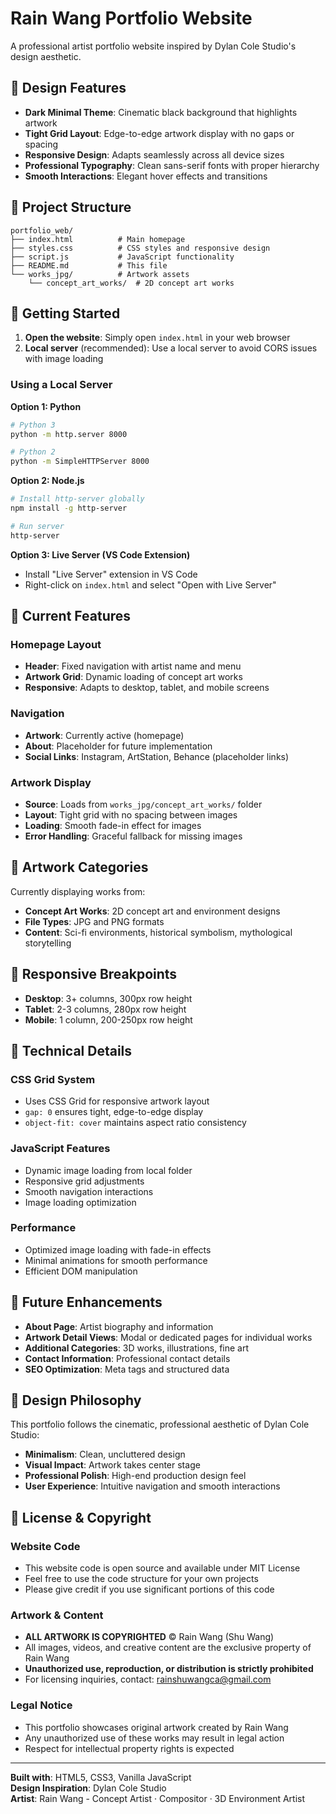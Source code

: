# Rain Wang Portfolio Website

A professional artist portfolio website inspired by Dylan Cole Studio's design aesthetic.

## 🎨 Design Features

- **Dark Minimal Theme**: Cinematic black background that highlights artwork
- **Tight Grid Layout**: Edge-to-edge artwork display with no gaps or spacing
- **Responsive Design**: Adapts seamlessly across all device sizes
- **Professional Typography**: Clean sans-serif fonts with proper hierarchy
- **Smooth Interactions**: Elegant hover effects and transitions

## 📁 Project Structure

```
portfolio_web/
├── index.html          # Main homepage
├── styles.css          # CSS styles and responsive design
├── script.js           # JavaScript functionality
├── README.md           # This file
└── works_jpg/          # Artwork assets
    └── concept_art_works/  # 2D concept art works
```

## 🚀 Getting Started

1. **Open the website**: Simply open `index.html` in your web browser
2. **Local server** (recommended): Use a local server to avoid CORS issues with image loading

### Using a Local Server

**Option 1: Python**

```bash
# Python 3
python -m http.server 8000

# Python 2
python -m SimpleHTTPServer 8000
```

**Option 2: Node.js**

```bash
# Install http-server globally
npm install -g http-server

# Run server
http-server
```

**Option 3: Live Server (VS Code Extension)**

- Install "Live Server" extension in VS Code
- Right-click on `index.html` and select "Open with Live Server"

## 🎯 Current Features

### Homepage Layout

- **Header**: Fixed navigation with artist name and menu
- **Artwork Grid**: Dynamic loading of concept art works
- **Responsive**: Adapts to desktop, tablet, and mobile screens

### Navigation

- **Artwork**: Currently active (homepage)
- **About**: Placeholder for future implementation
- **Social Links**: Instagram, ArtStation, Behance (placeholder links)

### Artwork Display

- **Source**: Loads from `works_jpg/concept_art_works/` folder
- **Layout**: Tight grid with no spacing between images
- **Loading**: Smooth fade-in effect for images
- **Error Handling**: Graceful fallback for missing images

## 🎨 Artwork Categories

Currently displaying works from:

- **Concept Art Works**: 2D concept art and environment designs
- **File Types**: JPG and PNG formats
- **Content**: Sci-fi environments, historical symbolism, mythological storytelling

## 📱 Responsive Breakpoints

- **Desktop**: 3+ columns, 300px row height
- **Tablet**: 2-3 columns, 280px row height
- **Mobile**: 1 column, 200-250px row height

## 🔧 Technical Details

### CSS Grid System

- Uses CSS Grid for responsive artwork layout
- `gap: 0` ensures tight, edge-to-edge display
- `object-fit: cover` maintains aspect ratio consistency

### JavaScript Features

- Dynamic image loading from local folder
- Responsive grid adjustments
- Smooth navigation interactions
- Image loading optimization

### Performance

- Optimized image loading with fade-in effects
- Minimal animations for smooth performance
- Efficient DOM manipulation

## 🚧 Future Enhancements

- **About Page**: Artist biography and information
- **Artwork Detail Views**: Modal or dedicated pages for individual works
- **Additional Categories**: 3D works, illustrations, fine art
- **Contact Information**: Professional contact details
- **SEO Optimization**: Meta tags and structured data

## 🎯 Design Philosophy

This portfolio follows the cinematic, professional aesthetic of Dylan Cole Studio:

- **Minimalism**: Clean, uncluttered design
- **Visual Impact**: Artwork takes center stage
- **Professional Polish**: High-end production design feel
- **User Experience**: Intuitive navigation and smooth interactions

## 📄 License & Copyright

### Website Code

- This website code is open source and available under MIT License
- Feel free to use the code structure for your own projects
- Please give credit if you use significant portions of this code

### Artwork & Content

- **ALL ARTWORK IS COPYRIGHTED** © Rain Wang (Shu Wang)
- All images, videos, and creative content are the exclusive property of Rain Wang
- **Unauthorized use, reproduction, or distribution is strictly prohibited**
- For licensing inquiries, contact: rainshuwangca@gmail.com

### Legal Notice

- This portfolio showcases original artwork created by Rain Wang
- Any unauthorized use of these works may result in legal action
- Respect for intellectual property rights is expected

---

**Built with**: HTML5, CSS3, Vanilla JavaScript  
**Design Inspiration**: Dylan Cole Studio  
**Artist**: Rain Wang - Concept Artist · Compositor · 3D Environment Artist
